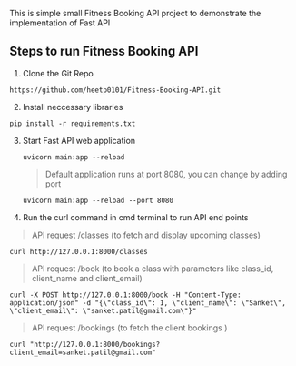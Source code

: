 This is simple small Fitness Booking API project to demonstrate the implementation of Fast API 

## Steps to run Fitness Booking API 

1. Clone the Git Repo
  ```
  https://github.com/heetp0101/Fitness-Booking-API.git
  ```
2. Install neccessary libraries
  ```
  pip install -r requirements.txt
  ```

3. Start Fast API web application
   ```
   uvicorn main:app --reload
   ```
   > Default application runs at port 8080, you can change by adding port
   ```
   uvicorn main:app --reload --port 8080
   ```

4. Run the curl command in cmd terminal to run API end points

  > API request /classes (to fetch and display upcoming classes)
  ```
  curl http://127.0.0.1:8000/classes
  ```
  > API request /book (to book a class with parameters like class_id, client_name and client_email)
  ```
  curl -X POST http://127.0.0.1:8000/book -H "Content-Type: application/json" -d "{\"class_id\": 1, \"client_name\": \"Sanket\", \"client_email\": \"sanket.patil@gmail.com\"}"
  ```
  > API request /bookings (to fetch the client bookings )
  ```
  curl "http://127.0.0.1:8000/bookings?client_email=sanket.patil@gmail.com"
  ```


